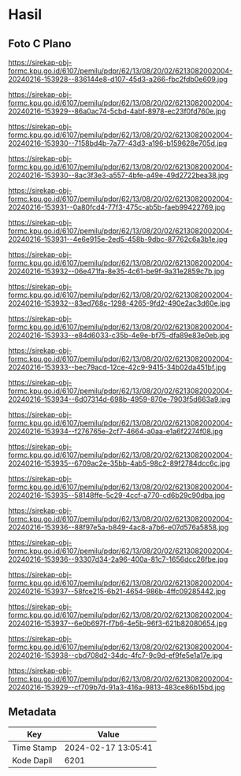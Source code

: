 # Hasil

## Foto C Plano

https://sirekap-obj-formc.kpu.go.id/6107/pemilu/pdpr/62/13/08/20/02/6213082002004-20240216-153928--836144e8-d107-45d3-a266-fbc2fdb0e609.jpg

https://sirekap-obj-formc.kpu.go.id/6107/pemilu/pdpr/62/13/08/20/02/6213082002004-20240216-153929--86a0ac74-5cbd-4abf-8978-ec23f0fd760e.jpg

https://sirekap-obj-formc.kpu.go.id/6107/pemilu/pdpr/62/13/08/20/02/6213082002004-20240216-153930--7158bd4b-7a77-43d3-a196-b159628e705d.jpg

https://sirekap-obj-formc.kpu.go.id/6107/pemilu/pdpr/62/13/08/20/02/6213082002004-20240216-153930--8ac3f3e3-a557-4bfe-a49e-49d2722bea38.jpg

https://sirekap-obj-formc.kpu.go.id/6107/pemilu/pdpr/62/13/08/20/02/6213082002004-20240216-153931--0a80fcd4-77f3-475c-ab5b-faeb99422769.jpg

https://sirekap-obj-formc.kpu.go.id/6107/pemilu/pdpr/62/13/08/20/02/6213082002004-20240216-153931--4e6e915e-2ed5-458b-9dbc-87762c6a3b1e.jpg

https://sirekap-obj-formc.kpu.go.id/6107/pemilu/pdpr/62/13/08/20/02/6213082002004-20240216-153932--06e471fa-8e35-4c61-be9f-9a31e2859c7b.jpg

https://sirekap-obj-formc.kpu.go.id/6107/pemilu/pdpr/62/13/08/20/02/6213082002004-20240216-153932--83ed768c-1298-4265-9fd2-490e2ac3d60e.jpg

https://sirekap-obj-formc.kpu.go.id/6107/pemilu/pdpr/62/13/08/20/02/6213082002004-20240216-153933--e84d6033-c35b-4e9e-bf75-dfa89e83e0eb.jpg

https://sirekap-obj-formc.kpu.go.id/6107/pemilu/pdpr/62/13/08/20/02/6213082002004-20240216-153933--bec79acd-12ce-42c9-9415-34b02da451bf.jpg

https://sirekap-obj-formc.kpu.go.id/6107/pemilu/pdpr/62/13/08/20/02/6213082002004-20240216-153934--6d07314d-698b-4959-870e-7903f5d663a9.jpg

https://sirekap-obj-formc.kpu.go.id/6107/pemilu/pdpr/62/13/08/20/02/6213082002004-20240216-153934--f276765e-2cf7-4664-a0aa-e1a6f2274f08.jpg

https://sirekap-obj-formc.kpu.go.id/6107/pemilu/pdpr/62/13/08/20/02/6213082002004-20240216-153935--6709ac2e-35bb-4ab5-98c2-89f2784dcc6c.jpg

https://sirekap-obj-formc.kpu.go.id/6107/pemilu/pdpr/62/13/08/20/02/6213082002004-20240216-153935--58148ffe-5c29-4ccf-a770-cd6b29c90dba.jpg

https://sirekap-obj-formc.kpu.go.id/6107/pemilu/pdpr/62/13/08/20/02/6213082002004-20240216-153936--88f97e5a-b849-4ac8-a7b6-e07d576a5858.jpg

https://sirekap-obj-formc.kpu.go.id/6107/pemilu/pdpr/62/13/08/20/02/6213082002004-20240216-153936--93307d34-2a96-400a-81c7-1656dcc26fbe.jpg

https://sirekap-obj-formc.kpu.go.id/6107/pemilu/pdpr/62/13/08/20/02/6213082002004-20240216-153937--58fce215-6b21-4654-986b-4ffc09285442.jpg

https://sirekap-obj-formc.kpu.go.id/6107/pemilu/pdpr/62/13/08/20/02/6213082002004-20240216-153937--6e0b697f-f7b6-4e5b-96f3-621b82080654.jpg

https://sirekap-obj-formc.kpu.go.id/6107/pemilu/pdpr/62/13/08/20/02/6213082002004-20240216-153938--cbd708d2-34dc-4fc7-9c9d-ef9fe5e1a17e.jpg

https://sirekap-obj-formc.kpu.go.id/6107/pemilu/pdpr/62/13/08/20/02/6213082002004-20240216-153929--cf709b7d-91a3-416a-9813-483ce86b15bd.jpg


## Metadata

| Key        | Value               |
| ---------- | ------------------- |
| Time Stamp | 2024-02-17 13:05:41 |
| Kode Dapil | 6201                |



